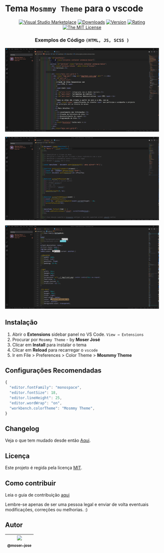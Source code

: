 # Tema `Mosmmy Theme` para  o vscode

 <div align="center">

[![Visual Studio Marketplace](https://vsmarketplacebadge.apphb.com/installs/moserjose.mosmmy-theme.svg)](https://marketplace.visualstudio.com/items?itemName=moserjose.mosmmy-theme)
[![Downloads](https://vsmarketplacebadge.apphb.com/downloads/moserjose.mosmmy-theme.svg)](https://marketplace.visualstudio.com/items?itemName=moserjose.mosmmy-theme)
[![Version](https://vsmarketplacebadge.apphb.com/version-short/moserjose.mosmmy-theme.svg)](https://marketplace.visualstudio.com/items?itemName=moserjose.mosmmy-theme)
[![Rating](https://vsmarketplacebadge.apphb.com/rating-short/moserjose.mosmmy-theme.svg)](https://marketplace.visualstudio.com/items?itemName=moserjose.mosmmy-theme)
[![The MIT License](https://img.shields.io/badge/license-MIT-blue.svg)](http://opensource.org/licenses/MIT)

</div>

<div align="center">

### Exemplos de Código `(HTML, JS, SCSS )`

![Exemplo 1](img/imagem1.jpg)

![Exemplo 2](img/imagem2.jpg)

![Exemplo 3](img/imagem3.jpg)

</div>

## Instalação

1. Abrir o **Extensions** sidebar panel no VS Code. `View → Extensions`
2. Procurar por `Mosmmy Theme` - by **Moser José**
3. Clicar em **Install** para instalar o tema
4. Clicar em **Reload** para recarregar o `vscode`
5. Ir em File > Preferences > Color Theme > **Mosmmy Theme**

## Configurações Recomendadas

```js
{
  "editor.fontFamily": "monospace",
  "editor.fontSize": 18,
  "editor.lineHeight": 25,
  "editor.wordWrap": "on",
  "workbench.colorTheme": "Mosmmy Theme",
}
```
## Changelog

Veja o que tem mudado desde então [Aqui](/CHANGELOG.md).

## Licença

Este projeto é regida pela licença [MIT](/LICENSE.md).


## Como contribuir

Leia o guia de contribuição [aqui](/CONTRIBUTING.md)

Lembre-se apenas de ser uma pessoa legal e enviar de volta eventuais modificações, correções ou melhorias. :)

## Autor

| [<img src="https://avatars0.githubusercontent.com/u/8234620?" width="115"><br><sub>@moser-jose</sub>](https://github.com/moser-jose) |
| :---: |

